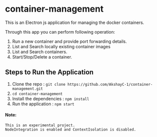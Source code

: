 # container-management
This is an Electron js application for managing the docker containers.



 Through this app you can perform following operation:
 1. Run a new container and provide port forwarding details.
 2. List and Search locally existing container images
 3. List and Search containers.
 4. Start/Stop/Delete a container.

## Steps to Run the Application
  1. Clone the repo : `git clone https://github.com/AkshayC-1/container-management.git`
  2. `cd container-management`
  3. Install the dependencies : `npm install`
  4. Run the application : `npm start`

#### Note: 
``` 
This is an experimental project.
NodeIntegration is enabled and ContextIsolation is disabled.
```
